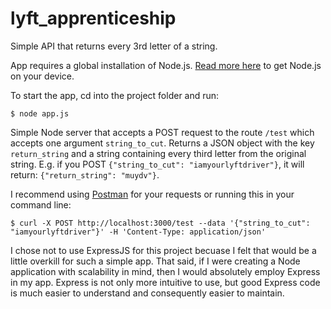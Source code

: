 # lyft_apprenticeship
Simple API that returns every 3rd letter of a string.

App requires a global installation of Node.js. [Read more here](https://nodejs.org/en/download/) to get Node.js on your device.

To start the app, cd into the project folder and run:
```
$ node app.js
```

Simple Node server that accepts a POST request to the route `/test` which accepts one argument `string_to_cut`. Returns a JSON object with the key `return_string` and a string containing every third letter from the original string. E.g. if you POST `{"string_to_cut": "iamyourlyftdriver"}`, it will return: `{"return_string": "muydv"}`.

I recommend using [Postman](https://www.getpostman.com/) for your requests or running this in your command line:
```
$ curl -X POST http://localhost:3000/test --data '{"string_to_cut": "iamyourlyftdriver"}' -H 'Content-Type: application/json'
```

I chose not to use ExpressJS for this project becuase I felt that would be a little overkill for such a simple app. That said, if I were creating a Node application with scalability in mind, then I would absolutely employ Express in my app. Express is not only more intuitive to use, but good Express code is much easier to understand and consequently easier to maintain.
